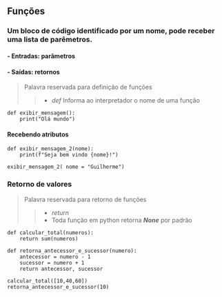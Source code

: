 ## Funções
### Um bloco de código identificado por um nome, pode receber uma lista de parêmetros.
####  - Entradas: parâmetros
####  - Saídas: retornos

> Palavra reservada para definição de funções
>> - _def_ Informa ao interpretador o nome de uma função

```
def exibir_mensagem():
    print("Olá mundo")
```
#### Recebendo atributos

```
def exibir_mensagem_2(nome):
    print(f"Seja bem vindo {nome}!")

exibir_mensagem_2( nome = "Guilherme")
```

### Retorno de valores 

> Palavra reservada para retorno de funções
>> - _return_
>> - Toda função em python retorna **_None_** por padrão

```
def calcular_total(numeros):
    return sum(numeros)

def retorna_antecessor_e_sucessor(numero):
    antecessor = numero - 1
    sucessor = numero + 1
    return antecessor, sucessor

calcular_total([10,40,60])
retorna_antecessor_e_sucessor(10)

```




